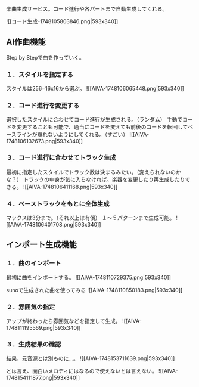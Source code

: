 楽曲生成サービス。コード進行や各パートまで自動生成してくれる。

![[コード生成-1748105803846.png|593x340]]

## AI作曲機能

Step by Stepで曲を作っていく。

### １．スタイルを指定する
スタイルは256=16x16から選ぶ。
![[AIVA-1748106065448.png|593x340]]

### ２．コード進行を変更する
選択したスタイルに合わせてコード進行が生成される。（ランダム）
手動でコードを変更することも可能で、適当にコードを変えても前後のコードを転回してベースラインが崩れないようにしてくれる。（すごい）
![[AIVA-1748106132673.png|593x340]]

### ３．コード進行に合わせてトラック生成
最初に指定したスタイルでトラック数は決まるみたい。（変えられないのかな？）
トラックの中身が気に入らなければ、楽器を変更したり再生成したりできる。
![[AIVA-1748106411168.png|593x340]]

### ４．ベーストラックをもとに全体生成
マックスは3分まで。（それ以上は有償）
１〜５パターンまで生成可能。
![[AIVA-1748106401708.png|593x340]]

## インポート生成機能

### １．曲のインポート
最初に曲をインポートする。
![[AIVA-1748110729375.png|593x340]]

sunoで生成された曲を使ってみる
![[AIVA-1748110850183.png|593x340]]

### ２．雰囲気の指定
アップが終わったら雰囲気などを指定して生成。
![[AIVA-1748111195569.png|593x340]]

### ３．生成結果の確認
結果、元音源とは別ものに…。
![[AIVA-1748153711639.png|593x340]]

とは言え、面白いメロディにはなるので使えないとは言えない。
![[AIVA-1748154111877.png|593x340]]